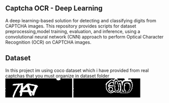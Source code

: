 ## Captcha OCR - Deep Learning

A deep learning-based solution for detecting and classifying digits from CAPTCHA images. This repository provides scripts for dataset preprocessing,model training, evaluation, and inference, using a convolutional neural network (CNN) approach to perform Optical Character Recognition (OCR) on CAPTCHA images.
## Dataset
In this project im using coco dataset which i have provided from real captchas that you must organize in dataset folder
![alt text](https://raw.githubusercontent.com/mahdizynali/captcha-ocr/refs/heads/main/dataset/images/w_123.jpg)
![alt text](https://github.com/mahdizynali/captcha-ocr/blob/main/dataset/images/captcha_061.jpg)
